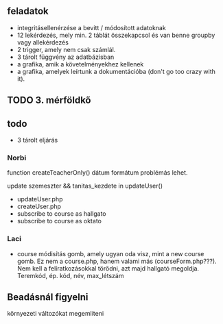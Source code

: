 ## feladatok

- integritásellenérzése a bevitt / módosított adatoknak
- 12 lekérdezés, mely min. 2 táblát összekapcsol és van benne groupby vagy allekérdezés
- 2 trigger, amely nem csak számlál.
- 3 tárolt függvény az adatbázisban
- a grafika, amik a követelményekhez kellenek
- a grafika, amelyek leírtunk a dokumentációba (don't go too crazy with it).

## TODO 3. mérföldkő

## todo

- 3 tárolt eljárás

### Norbi

function createTeacherOnly()
dátum formátum problémás lehet.

update szemeszter && tanitas_kezdete in updateUser()

- updateUser.php
- createUser.php
- subscribe to course as hallgato
- subscribe to course as oktato

### Laci

- course módisítás gomb, amely ugyan oda visz, mint a new course gomb. Ez nem a course.php, hanem valami más (courseForm.php???). Nem kell a felíratkozásokkal törődni, azt majd hallgató megoldja. Teremkód, ép. kód, név, max_létszám

## Beadásnál figyelni

környezeti változókat megemlíteni
